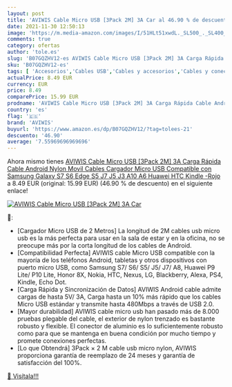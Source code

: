 ```yaml
---
layout: post
title: 'AVIWIS Cable Micro USB [3Pack 2M] 3A Car al 46.90 % de descuento'
date: 2021-11-30 12:50:13
image: 'https://m.media-amazon.com/images/I/51HLt51xwdL._SL500_._SL400_.jpg'
comments: true
category: ofertas
author: 'tole.es'
slug: 'B07GQZHV12-es AVIWIS Cable Micro USB [3Pack 2M] 3A Carga Rápida Cable...'
sku: 'B07GQZHV12-es'
tags: [ 'Accesorios','Cables USB','Cables y accesorios','Cables y conectores','Informática','android','aviwis', ]
actualPrice: 8.49 EUR
currency: EUR
price: 8.49
comparePrice: 15.99 EUR
prodname: 'AVIWIS Cable Micro USB [3Pack 2M] 3A Carga Rápida Cable Android Nylon Movil Cables Cargador Micro USB Compatible con Samsung Galaxy S7 S6 Edge S5 J7 J5 J3 A10 A6  Huawei  HTC  Kindle -Rojo'
country: 'es'
flag: '🇪🇸'
brand: 'AVIWIS'
buyurl: 'https://www.amazon.es/dp/B07GQZHV12/?tag=tolees-21'
descuento: '46.90'
average: '7.55969696969696'
---
```


Ahora mismo tienes [AVIWIS Cable Micro USB [3Pack 2M] 3A Carga Rápida Cable Android Nylon Movil Cables Cargador Micro USB Compatible con Samsung Galaxy S7 S6 Edge S5 J7 J5 J3 A10 A6  Huawei  HTC  Kindle -Rojo](https://www.amazon.es/dp/B07GQZHV12/?tag=tolees-21) a 8.49 EUR (original: 15.99 EUR) (46.90 %  de descuento) en el siguiente enlace!

[![AVIWIS Cable Micro USB [3Pack 2M] 3A Car](https://m.media-amazon.com/images/I/51HLt51xwdL._SL500_._SL400_.jpg)](https://www.amazon.es/dp/B07GQZHV12/?tag=tolees-21)

🔎:

- [Cargador Micro USB de 2 Metros] La longitud de 2M cables usb micro usb es la más perfecta para usar en la sala de estar y en la oficina, no se preocupe más por la corta longitud de los cables de Android.
- [Compatibilidad Perfecta] AVIWIS cable Micro USB compatible con la mayoría de los teléfonos Android, tabletas y otros dispositivos con puerto micro USB, como Samsung S7/ S6/ S5/ J5/ J7/ A8, Huawei P9 Lite/ P10 Lite, Honor 8X, Nokia, HTC, Nexus, LG, Blackberry, Alexa, PS4, Kindle, Echo Dot.
- [Carga Rápida y Sincronización de Datos] AVIWIS Android cable admite cargas de hasta 5V/ 3A, Carga hasta un 10% más rápido que los cables Micro USB estándar y transmite hasta 480Mbps a través de USB 2.0.
- [Mayor durabilidad] AVIWIS cable micro usb han pasado más de 8.000 pruebas plegable del cable, el exterior de nylon trenzado es bastante robusto y flexible. El conector de aluminio es lo suficientemente robusto como para que se mantenga en buena condición por mucho tiempo y promete conexiones perfectas.
- [Lo que Obtendrá] 3Pack × 2 M cable usb micro nylon, AVIWIS proporciona garantía de reemplazo de 24 meses y garantía de satisfacción del 100%.

[🛒 Visítala!!!](https://www.amazon.es/dp/B07GQZHV12/?tag=tolees-21)
